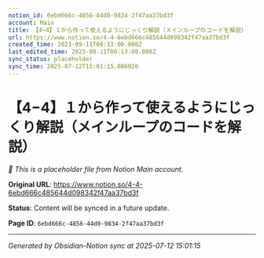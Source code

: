 ```yaml
---
notion_id: 6ebd666c-4856-44d0-9834-2f47aa37bd3f
account: Main
title: 【4−4】１から作って使えるようにじっくり解説（メインループのコードを解説）
url: https://www.notion.so/4-4-6ebd666c485644d098342f47aa37bd3f
created_time: 2023-09-11T00:13:00.000Z
last_edited_time: 2023-09-11T00:13:00.000Z
sync_status: placeholder
sync_time: 2025-07-12T15:01:15.086920
---
```


# 【4−4】１から作って使えるようにじっくり解説（メインループのコードを解説）

*🔄 This is a placeholder file from Notion Main account.*

**Original URL**: https://www.notion.so/4-4-6ebd666c485644d098342f47aa37bd3f

**Status**: Content will be synced in a future update.

**Page ID**: `6ebd666c-4856-44d0-9834-2f47aa37bd3f`

---

*Generated by Obsidian-Notion sync at 2025-07-12 15:01:15*
